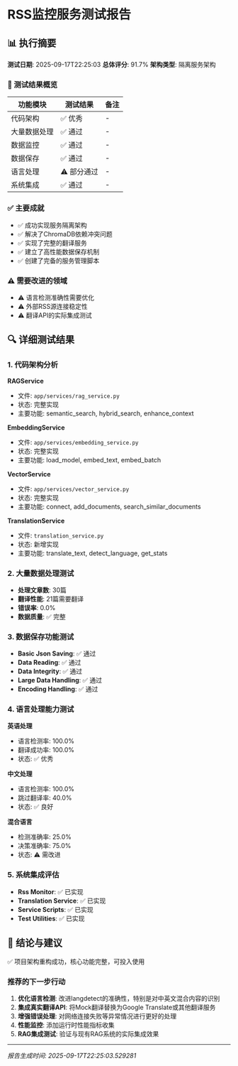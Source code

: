 # RSS监控服务测试报告

## 📊 执行摘要

**测试日期**: 2025-09-17T22:25:03
**总体评分**: 91.7%
**架构类型**: 隔离服务架构

### 🎯 测试结果概览

| 功能模块 | 测试结果 | 备注 |
|---------|---------|------|
| 代码架构 | ✅ 优秀 | - |
| 大量数据处理 | ✅ 通过 | - |
| 数据监控 | ✅ 通过 | - |
| 数据保存 | ✅ 通过 | - |
| 语言处理 | ⚠️ 部分通过 | - |
| 系统集成 | ✅ 通过 | - |


### ✅ 主要成就

- ✅ 成功实现服务隔离架构
- ✅ 解决了ChromaDB依赖冲突问题
- ✅ 实现了完整的翻译服务
- ✅ 建立了高性能数据保存机制
- ✅ 创建了完备的服务管理脚本


### ⚠️ 需要改进的领域

- ⚠️ 语言检测准确性需要优化
- ⚠️ 外部RSS源连接稳定性
- ⚠️ 翻译API的实际集成测试


## 🔍 详细测试结果

### 1. 代码架构分析


**RAGService**
- 文件: `app/services/rag_service.py`
- 状态: 完整实现
- 主要功能: semantic_search, hybrid_search, enhance_context

**EmbeddingService**
- 文件: `app/services/embedding_service.py`
- 状态: 完整实现
- 主要功能: load_model, embed_text, embed_batch

**VectorService**
- 文件: `app/services/vector_service.py`
- 状态: 完整实现
- 主要功能: connect, add_documents, search_similar_documents

**TranslationService**
- 文件: `translation_service.py`
- 状态: 新增实现
- 主要功能: translate_text, detect_language, get_stats


### 2. 大量数据处理测试


- **处理文章数**: 30篇
- **翻译性能**: 21篇需要翻译
- **错误率**: 0.0%
- **数据质量**: ✅ 完整


### 3. 数据保存功能测试

- **Basic Json Saving**: ✅ 通过
- **Data Reading**: ✅ 通过
- **Data Integrity**: ✅ 通过
- **Large Data Handling**: ✅ 通过
- **Encoding Handling**: ✅ 通过


### 4. 语言处理能力测试


**英语处理**
- 语言检测率: 100.0%
- 翻译成功率: 100.0%
- 状态: ✅ 优秀

**中文处理**
- 语言检测率: 100.0%
- 跳过翻译率: 40.0%
- 状态: ✅ 良好

**混合语言**
- 检测准确率: 25.0%
- 决策准确率: 75.0%
- 状态: ⚠️ 需改进


### 5. 系统集成评估

- **Rss Monitor**: ✅ 已实现
- **Translation Service**: ✅ 已实现
- **Service Scripts**: ✅ 已实现
- **Test Utilities**: ✅ 已实现


## 🎯 结论与建议

✅ 项目架构重构成功，核心功能完整，可投入使用

### 推荐的下一步行动

1. **优化语言检测**: 改进langdetect的准确性，特别是对中英文混合内容的识别
2. **集成真实翻译API**: 将Mock翻译替换为Google Translate或其他翻译服务
3. **增强错误处理**: 对网络连接失败等异常情况进行更好的处理
4. **性能监控**: 添加运行时性能指标收集
5. **RAG集成测试**: 验证与现有RAG系统的实际集成效果

---

*报告生成时间: 2025-09-17T22:25:03.529281*
